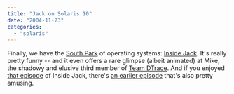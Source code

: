 ```yaml
---
title: "Jack on Solaris 10"
date: "2004-11-23"
categories: 
  - "solaris"
---
```


Finally, we have the [South Park](http://www.comedycentral.com/tv_shows/southpark/ultimatefangame/index.jhtml?_requestid=63173) of operating systems: [Inside Jack](http://www.sun.com/aboutsun/media/features/insidejack2/). It's really pretty funny -- and it even offers a rare glimpse (albeit animated) at Mike, the shadowy and elusive third member of [Team DTrace](http://www.sun.com/bigadmin/features/articles/meet_architects.html#dtrace). And if you enjoyed [that episode](http://www.sun.com/aboutsun/media/features/insidejack2/) of Inside Jack, there's [an earlier episode](http://www.sun.com/aboutsun/media/features/insidejack1/index.html) that's also pretty amusing.
